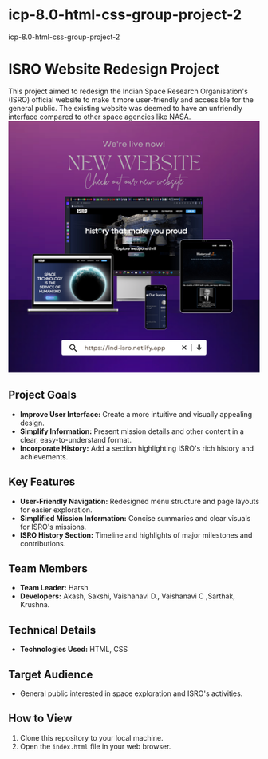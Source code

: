 # icp-8.0-html-css-group-project-2
icp-8.0-html-css-group-project-2
# ISRO Website Redesign Project

This project aimed to redesign the Indian Space Research Organisation's (ISRO) official website to make it more user-friendly and accessible for the general public. The existing website was deemed to have an unfriendly interface compared to other space agencies like NASA.
![isro](./img/readme%20img/Minimalist%20Neutral%20Multi%20Device%20Computer%20Mockup%20Website%20Launch%20Instagram%20Po_20240524_115729_0000.png)

## Project Goals

* **Improve User Interface:** Create a more intuitive and visually appealing design.
* **Simplify Information:** Present mission details and other content in a clear, easy-to-understand format.
* **Incorporate History:** Add a section highlighting ISRO's rich history and achievements.

## Key Features

* **User-Friendly Navigation:** Redesigned menu structure and page layouts for easier exploration.
* **Simplified Mission Information:**  Concise summaries and clear visuals for ISRO's missions.
* **ISRO History Section:**  Timeline and highlights of major milestones and contributions.

## Team Members

* **Team Leader:** Harsh  
* **Developers:** Akash, Sakshi, Vaishanavi D., Vaishanavi C ,Sarthak, Krushna.

## Technical Details

* **Technologies Used:** HTML, CSS

## Target Audience

* General public interested in space exploration and ISRO's activities.

## How to View

1. Clone this repository to your local machine.
2. Open the `index.html` file in your web browser.

